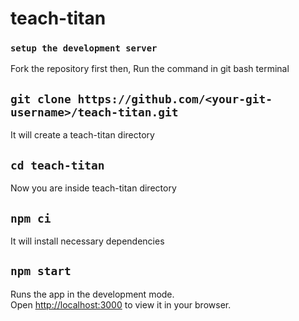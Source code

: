 # teach-titan

### `setup the development server`
Fork the repository first then,
Run the command in git bash terminal 
## `git clone https://github.com/<your-git-username>/teach-titan.git`
It will create a teach-titan directory 
## `cd teach-titan` 
Now you are inside teach-titan directory 

## `npm ci`
It will install necessary dependencies 

## `npm start`

Runs the app in the development mode.\
Open [http://localhost:3000](http://localhost:3000) to view it in your browser.


